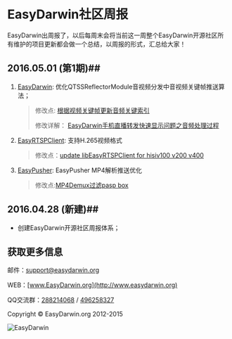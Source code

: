 # EasyDarwin社区周报 #

EasyDarwin出周报了，以后每周末会将当前这一周整个EasyDarwin开源社区所有维护的项目更新都会做一个总结，以周报的形式，汇总给大家！

## 2016.05.01 (第1期)##
1. [EasyDarwin](https://github.com/EasyDarwin/EasyDarwin): 优化QTSSReflectorModule音视频分发中音视频关键帧推送算法；
	>修改点: [根据视频关键帧更新音频关键索引](https://github.com/EasyDarwin/EasyDarwin/commit/de7e6feb992e1157c0f36d493adfa2cdc1afe91c)
	>
	>修改详解： [EasyDarwin手机直播转发快速显示问题之音频处理过程](http://blog.csdn.net/xiejiashu/article/details/51286877)
2. [EasyRTSPClient](https://github.com/EasyDarwin/EasyRTSPClient): 支持H.265视频格式
	>修改点：[update libEasyRTSPClient for hisiv100 v200 v400](https://github.com/EasyDarwin/EasyRTSPClient/commit/db64a211eb9d148e3baa439330e8b2ea0ff759f1)

3. [EasyPusher](https://github.com/EasyDarwin/EasyPusher): EasyPusher MP4解析推送优化
	>修改点:[MP4Demux过滤pasp box](https://github.com/EasyDarwin/EasyPusher/commit/c7117a80f47340ccd7efecb4a773edea68a70700)


## 2016.04.28 (新建)##
- 创建EasyDarwin开源社区周报体系；

## 获取更多信息 ##

邮件：[support@easydarwin.org](mailto:support@easydarwin.org) 

WEB：[www.EasyDarwin.org](http://www.easydarwin.org)

QQ交流群：[288214068](http://jq.qq.com/?_wv=1027&k=2Dlyhr7 "EasyDarwin交流群1") / [496258327](http://jq.qq.com/?_wv=1027&k=2Hyz2ea "EasyDarwin交流群2")

Copyright &copy; EasyDarwin.org 2012-2015

![EasyDarwin](http://www.easydarwin.org/skin/easydarwin/images/wx_qrcode.jpg)